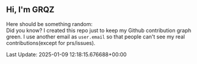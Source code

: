 ## Hi, I'm GRQZ
Here should be something random:  
Did you know? I created this repo just to keep my Github contribution graph green.
I use another email as `user.email` so that people can't see my real contributions(except for prs/issues).


Last Update: 2025-01-09 12:18:15.676688+00:00

